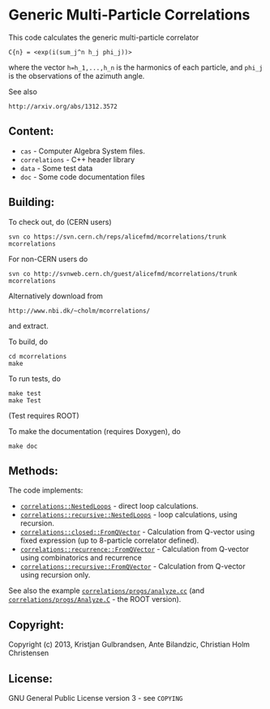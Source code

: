 # Generic Multi-Particle Correlations


This code calculates the generic multi-particle correlator

	C{n} = <exp(i(sum_j^n h_j phi_j))>

where the vector `h=h_1,...,h_n` is the harmonics of each particle,
and `phi_j` is the observations of the azimuth angle.

See also 

    http://arxiv.org/abs/1312.3572

## Content:

* `cas` - Computer Algebra System files.
* `correlations` - C++ header library
* `data` - Some test data
* `doc` - Some code documentation files

## Building:

To check out, do (CERN users)

    svn co https://svn.cern.ch/reps/alicefmd/mcorrelations/trunk mcorrelations

For non-CERN users do

    svn co http://svnweb.cern.ch/guest/alicefmd/mcorrelations/trunk mcorrelations

Alternatively download from 

    http://www.nbi.dk/~cholm/mcorrelations/

and extract. 

To build, do

    cd mcorrelations
    make

To run tests, do

    make test
    make Test

(Test requires ROOT)

To make the documentation (requires Doxygen), do

	make doc

## Methods:

The code implements:

* [`correlations::NestedLoops`][nlb] - direct loop calculations.
* [`correlations::recursive::NestedLoops`][nlr] - loop calculations, using recursion.
* [`correlations::closed::FromQVector`][fqc] - Calculation from
  Q-vector using fixed expression (up to 8-particle correlator
  defined).
* [`correlations::recurrence::FromQVector`][fqr] - Calculation from
  Q-vector using combinatorics and recurrence
* [`correlations::recursive::FromQVector`][fqs] - Calculation from
  Q-vector using recursion only.

See also the example [`correlations/progs/analyze.cc`][ana] (and
[`correlations/progs/Analyze.C`][anr] - the ROOT version).

[nlb]: html/structcorrelations_1_1_nested_loops.html
[nlr]: html/structcorrelations_1_1recursive_1_1_nested_loops.html
[fqc]: html/structcorrelations_1_1closed_1_1_from_q_vector.html
[fqr]: html/structcorrelations_1_1recurrence_1_1_from_q_vector.html
[fqs]: html/structcorrelations_1_1recursive_1_1_from_q_vector.html
[ana]: html/analyze_8cc-example.html
[anr]: html/_analyze_8_c-example.html

## Copyright:


Copyright (c) 2013, Kristjan Gulbrandsen, Ante Bilandzic, Christian
Holm Christensen

## License:

GNU General Public License version 3 - see `COPYING`


